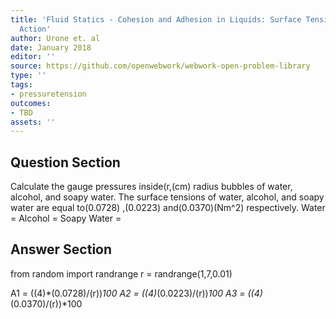 ```yaml
---
title: 'Fluid Statics - Cohesion and Adhesion in Liquids: Surface Tension and Capillary
  Action'
author: Urone et. al
date: January 2018
editor: ''
source: https://github.com/openwebwork/webwork-open-problem-library
type: ''
tags:
- pressuretension
outcomes:
- TBD
assets: ''
---
```


## Question Section 

Calculate the gauge pressures inside(r,(cm) radius bubbles of water, alcohol, and soapy water. The surface tensions of water, alcohol, and soapy water are equal to(0.0728) ,(0.0223) and(0.0370)(Nm^2) respectively. 
Water = 
Alcohol =
Soapy Water =


## Answer Section

from random import randrange
r = randrange(1,7,0.01)

A1 = ((4)*(0.0728)/(r))*100
A2 = ((4)*(0.0223)/(r))*100
A3 = ((4)*(0.0370)/(r))*100